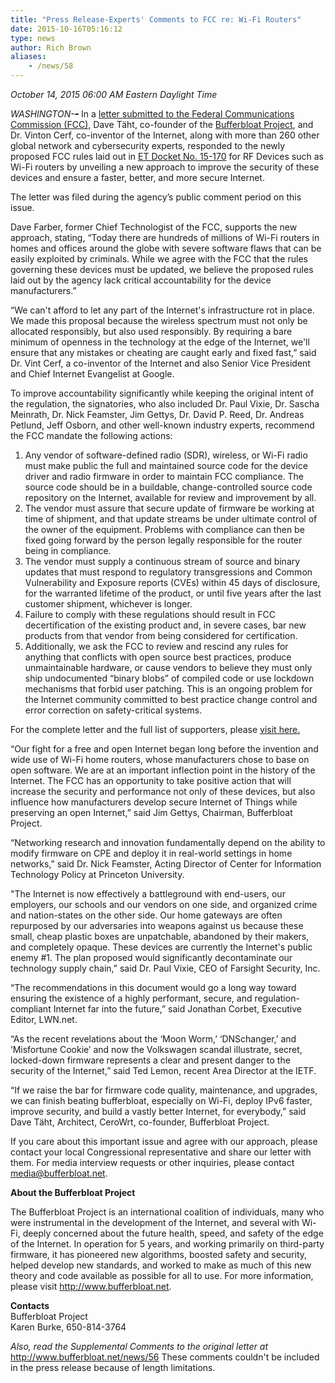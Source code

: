 ```yaml
---
title: "Press Release-Experts' Comments to FCC re: Wi-Fi Routers"
date: 2015-10-16T05:16:12
type: news
author: Rich Brown
aliases:
    - /news/58
---
```

*October 14, 2015 06:00 AM Eastern Daylight Time*

*WASHINGTON-~~<span class="WIRE BUSINESS">-</span>~~* In a [letter
submitted to the Federal Communications Commission
(FCC),](http://huchra.bufferbloat.net/~d/fcc_saner_software_practices.pdf)
Dave Täht, co-founder of the [Bufferbloat
Project](http://bufferbloat.net), and Dr. Vinton Cerf, co-inventor of
the Internet, along with more than 260 other global network and
cybersecurity experts, responded to the newly proposed FCC rules laid
out in [ET Docket No.
15-170](https://apps.fcc.gov/edocs_public/attachmatch/FCC-15-92A1.pdf)
for RF Devices such as Wi-Fi routers by unveiling a new approach to
improve the security of these devices and ensure a faster, better, and
more secure Internet.

The letter was filed during the agency’s public comment period on this
issue.

Dave Farber, former Chief Technologist of the FCC, supports the new
approach, stating, “Today there are hundreds of millions of Wi-Fi
routers in homes and offices around the globe with severe software flaws
that can be easily exploited by criminals. While we agree with the FCC
that the rules governing these devices must be updated, we believe the
proposed rules laid out by the agency lack critical accountability for
the device manufacturers.”

“We can't afford to let any part of the Internet's infrastructure rot in
place. We made this proposal because the wireless spectrum must not only
be allocated responsibly, but also used responsibly. By requiring a bare
minimum of openness in the technology at the edge of the Internet, we'll
ensure that any mistakes or cheating are caught early and fixed fast,”
said Dr. Vint Cerf, a co-inventor of the Internet and also Senior Vice
President and Chief Internet Evangelist at Google.

To improve accountability significantly while keeping the original
intent of the regulation, the signatories, who also included Dr. Paul
Vixie, Dr. Sascha Meinrath, Dr. Nick Feamster, Jim Gettys, Dr. David P.
Reed, Dr. Andreas Petlund, Jeff Osborn, and other well-known industry
experts, recommend the FCC mandate the following actions:

1.  Any vendor of software-defined radio (SDR), wireless, or Wi-Fi radio
    must make public the full and maintained source code for the device
    driver and radio firmware in order to maintain FCC compliance. The
    source code should be in a buildable, change-controlled source code
    repository on the Internet, available for review and improvement
    by all.
2.  The vendor must assure that secure update of firmware be working at
    time of shipment, and that update streams be under ultimate control
    of the owner of the equipment. Problems with compliance can then be
    fixed going forward by the person legally responsible for the router
    being in compliance.
3.  The vendor must supply a continuous stream of source and binary
    updates that must respond to regulatory transgressions and Common
    Vulnerability and Exposure reports (CVEs) within 45 days of
    disclosure, for the warranted lifetime of the product, or until five
    years after the last customer shipment, whichever is longer.
4.  Failure to comply with these regulations should result in FCC
    decertification of the existing product and, in severe cases, bar
    new products from that vendor from being considered
    for certification.
5.  Additionally, we ask the FCC to review and rescind any rules for
    anything that conflicts with open source best practices, produce
    unmaintainable hardware, or cause vendors to believe they must only
    ship undocumented “binary blobs” of compiled code or use lockdown
    mechanisms that forbid user patching. This is an ongoing problem for
    the Internet community committed to best practice change control and
    error correction on safety-critical systems.

For the complete letter and the full list of supporters, please [visit
here.](http://huchra.bufferbloat.net/~d/fcc_saner_software_practices.pdf)

“Our fight for a free and open Internet began long before the invention
and wide use of Wi-Fi home routers, whose manufacturers chose to base on
open software. We are at an important inflection point in the history of
the Internet. The FCC has an opportunity to take positive action that
will increase the security and performance not only of these devices,
but also influence how manufacturers develop secure Internet of Things
while preserving an open Internet,” said Jim Gettys, Chairman,
Bufferbloat Project.

“Networking research and innovation fundamentally depend on the ability
to modify firmware on CPE and deploy it in real-world settings in home
networks,” said Dr. Nick Feamster, Acting Director of Center for
Information Technology Policy at Princeton University.

"The Internet is now effectively a battleground with end-users, our
employers, our schools and our vendors on one side, and organized crime
and nation-states on the other side. Our home gateways are often
repurposed by our adversaries into weapons against us because these
small, cheap plastic boxes are unpatchable, abandoned by their makers,
and completely opaque. These devices are currently the Internet's public
enemy \#1. The plan proposed would significantly decontaminate our
technology supply chain,” said Dr. Paul Vixie, CEO of Farsight Security,
Inc.

“The recommendations in this document would go a long way toward
ensuring the existence of a highly performant, secure, and
regulation-compliant Internet far into the future,” said Jonathan
Corbet, Executive Editor, LWN.net.

“As the recent revelations about the ‘Moon Worm,’ ‘DNSchanger,’ and
‘Misfortune Cookie’ and now the Volkswagen scandal illustrate, secret,
locked-down firmware represents a clear and present danger to the
security of the Internet,” said Ted Lemon, recent Area Director at the
IETF.

“If we raise the bar for firmware code quality, maintenance, and
upgrades, we can finish beating bufferbloat, especially on Wi-Fi, deploy
IPv6 faster, improve security, and build a vastly better Internet, for
everybody,” said Dave Täht, Architect, CeroWrt, co-founder, Bufferbloat
Project.

If you care about this important issue and agree with our approach,
please contact your local Congressional representative and share our
letter with them. For media interview requests or other inquiries,
please contact media@bufferbloat.net.

**About the Bufferbloat Project**

The Bufferbloat Project is an international coalition of individuals,
many who were instrumental in the development of the Internet, and
several with Wi-Fi, deeply concerned about the future health, speed, and
safety of the edge of the Internet. In operation for 5 years, and
working primarily on third-party firmware, it has pioneered new
algorithms, boosted safety and security, helped develop new standards,
and worked to make as much of this new theory and code available as
possible for all to use. For more information, please visit
http://www.bufferbloat.net.

**Contacts**\
Bufferbloat Project\
Karen Burke, 650-814-3764

*Also, read the Supplemental Comments to the original letter at*
http://www.bufferbloat.net/news/56 These comments couldn't be included
in the press release because of length limitations.
